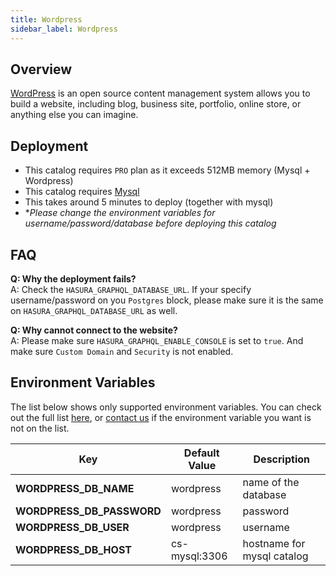 ```yaml
---
title: Wordpress
sidebar_label: Wordpress
---
```


## Overview

[WordPress](https://wordpress.com/) is an open source content management system allows you to build a website, including blog, business site, portfolio, online store, or anything else you can imagine.

## Deployment

- This catalog requires `PRO` plan as it exceeds 512MB memory (Mysql + Wordpress)
- This catalog requires [Mysql](/docs/catalogs/mysql)
- This takes around 5 minutes to deploy (together with mysql)
- **Please change the environment variables for username/password/database before deploying this catalog*

## FAQ

**Q: Why the deployment fails?**  
A: Check the `HASURA_GRAPHQL_DATABASE_URL`. If your specify username/password on you `Postgres` block, please make sure it is the same on `HASURA_GRAPHQL_DATABASE_URL` as well.  

**Q: Why cannot connect to the website?**  
A: Please make sure `HASURA_GRAPHQL_ENABLE_CONSOLE` is set to `true`. And make sure `Custom Domain` and `Security` is not enabled.  

## Environment Variables

The list below shows only supported environment variables. You can check out the full list [here](https://github.com/kintohub/kinto-catalog/tree/master/redis#configuration), or [contact us](https://discord.gg/QVgqWuw) if the environment variable you want is not on the list.


| Key        | Default Value           | Description  |
| ---  | --- | --- |
| **WORDPRESS_DB_NAME** | wordpress | name of the database |
| **WORDPRESS_DB_PASSWORD** | wordpress |  password |
| **WORDPRESS_DB_USER** | wordpress | username |
| **WORDPRESS_DB_HOST** | cs-mysql:3306 |  hostname for mysql catalog |
